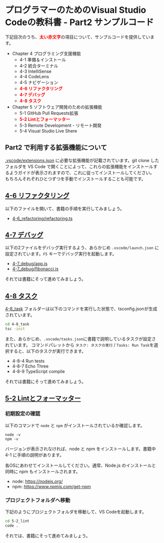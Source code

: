 # プログラマーのためのVisual Studio Codeの教科書 - Part2 サンプルコード

下記目次のうち、<span style="color: red; ">**太い赤文字**</span>の項目について、サンプルコードを提供しています。

- Chapter 4 プログラミング支援機能
  - 4-1 準備＆インストール
  - 4-2 統合ターミナル
  - 4-3 IntelliSense
  - 4-4 CodeLens
  - 4-5 ナビゲーション
  - <span style="color: red; ">**4-6 リファクタリング**</span>
  - <span style="color: red; ">**4-7 デバッグ**</span>
  - <span style="color: red; ">**4-8 タスク**</span>
- Chapter 5 ソフトウェア開発のための拡張機能
  - 5-1 GitHub Pull Requests拡張
  - <span style="color: red; ">**5-2 Lintとフォーマッター**</span>
  - 5-3 Remote Development - リモート開発
  - 5-4 Visual Studio Live Shere

## Part2 で利用する拡張機能について

[.vscode/extensions.json](.vscode/extensions.json) に必要な拡張機能が記載されています。git clone したフォルダを VS Code で開くことによって、これらの拡張機能をインストールするようガイドが表示されますので、これに従ってインストールしてください。
もちろんそれぞれひとつずつを手動でインストールすることも可能です。

## [4-6 リファクタリング](4-6_refactoring)

以下のファイルを開いて、書籍の手順を実行してみましょう。

- [4-6_refactoring/refactoring.ts](4-6_refactoring/refactoring.ts)

## [4-7 デバッグ](4-7_debug)

以下の2ファイルをデバッグ実行するよう、あらかじめ `.vscode/launch.json` に設定されています。`F5` キーでデバッグ実行を起動します。

- [4-7_debug/app.js](4-7_debug/app.js)
- [4-7_debug/fibonacci.js](4-7_debug/fibonacci.js)

それでは書籍にそって進めてみましょう。

## [4-8 タスク](4-8_task)

[4-8_task](4-8_task) フォルダーは以下のコマンドを実行した状態で、tsconfig.jsonが生成されています。

```sh
cd 4-8_task
tsc -init
```

また、あらかじめ、`.vscode/tasks.json`に書籍で説明しているタスクが設定されています。
コマンドパレットから `タスク: タスクの実行` / `Tasks: Run Task`を選択すると、以下のタスクが実行できます。

- 4-8-4 Run tests
- 4-8-7 Echo Three
- 4-8-9 TypeScript compile

それでは書籍にそって進めてみましょう。

## [5-2 Lintとフォーマッター](5-2_lint)

### 初期設定の確認
以下のコマンドで `node` と `npm` がインストールされているか確認します。

```
node -v
npm -v
```

バージョンが表示されなければ、node と npm をインストールします。書籍中 4-1 に手順の説明があります。

各OSにあわせてインストールしてください。通常、Node.js のインストールと同時に npm もインストールされます。

- node: https://nodejs.org/
- npm: https://www.npmjs.com/get-npm

### プロジェクトフォルダへ移動
下記のようにプロジェクトフォルダを移動して、VS Codeを起動します。

```sh
cd 5-2_lint
code .
```

それでは、書籍にそって進めてみましょう。
